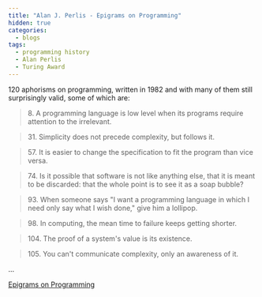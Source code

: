```yaml
---
title: "Alan J. Perlis - Epigrams on Programming"
hidden: true
categories:
  - blogs
tags:
  - programming history
  - Alan Perlis
  - Turing Award
---
```


120 aphorisms on programming, written in 1982 and with many of them still surprisingly valid, some of which are:

> 8\.  A programming language is low level when its programs require attention to the irrelevant.

> 31\. Simplicity does not precede complexity, but follows it.

> 57\. It is easier to change the specification to fit the program than vice versa.

> 74\. Is it possible that software is not like anything else, that it is meant to be discarded: that the whole point is to see it as a soap bubble?

> 93\. When someone says "I want a programming language in which I need only say what I wish done," give him a lollipop.

> 98\. In computing, the mean time to failure keeps getting shorter.

> 104\. The proof of a system's value is its existence.

> 105\. You can't communicate complexity, only an awareness of it.

...

[Epigrams on Programming](http://www.cs.yale.edu/homes/perlis-alan/quotes.html)

